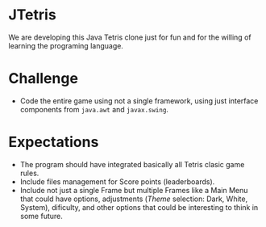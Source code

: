 # JTetris
We are developing this Java Tetris clone just for fun and for the willing of learning the programing language.

# Challenge
- Code the entire game using not a single framework, using just interface components from `java.awt` and `javax.swing`.

# Expectations
- The program should have integrated basically all Tetris clasic game rules.
- Include files management for Score points (leaderboards).
- Include not just a single Frame but multiple Frames like a Main Menu that could have options, adjustments (*Theme* selection: Dark, White, System), dificulty, and other options that could be interesting to think in some future.
